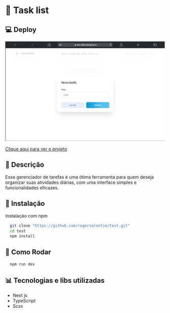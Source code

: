 # 📄 Task list

## 💻 Deploy

<img src="./.github/project.png" alt="imagem do prjeto">

<a href="https://test-saitec.next.genez.io/">Clique aqui para ver o projeto</a>

## 📝 Descrição

Esse gerenciador de tarefas é uma ótima ferramenta para quem deseja organizar suas atividades diárias, com uma interface simples e funcionalidades eficazes.

## 🔧 Instalação

Instalação com npm

```bash
  git clone "https://github.com/rogervalentim/test.git"
  cd test
  npm install
```

## 🔌 Como Rodar

```bash
  npm run dev
```

## 📊 Tecnologias e libs utilizadas

<ul>
<li>Next js</li>
<li>TypeScript</li>
<li>Scss</li>
</ul>
